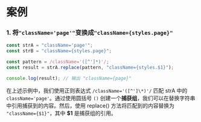 # 案例

### 1. 将`"className='page'"`变换成`"className={styles.page}"`

```js
const strA = "className='page'";
const strB = "className={styles.page}";

const pattern = /className='([^']*)'/;
const result = strA.replace(pattern, "className={styles.$1}");

console.log(result); // 输出 "className={page}"
```

在上述示例中，我们使用正则表达式 `/className='([^']\*)'/` 匹配 strA 中的 `className='page'`。通过使用圆括号 `()` 创建一个**捕获组**，我们可以在替换字符串中引用捕获到的内容。然后，使用 replace() 方法将匹配到的内容替换为 `"className={$1}"`，其中 **$1** 是捕获组的引用。
